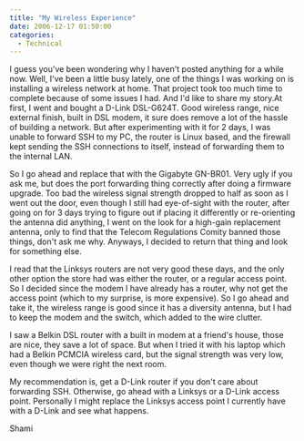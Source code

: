 ```yaml
---
title: "My Wireless Experience"
date: 2006-12-17 01:50:00
categories:
  - Technical
---
```


I guess you've been wondering why I haven't posted anything for a while now. Well, I've been a little busy lately, one of the things I was working on is installing a wireless network at home. That project took too much time to complete because of some issues I had. And I'd like to share my story.At first, I went and bought a D-Link DSL-G624T. Good wireless range, nice external finish, built in DSL modem, it sure does remove a lot of the hassle of building a network. But after experimenting with it for 2 days, I was unable to forward SSH to my PC, the router is Linux based, and the firewall kept sending the SSH connections to itself, instead of forwarding them to the internal LAN.<!--more-->

So I go ahead and replace that with the Gigabyte GN-BR01. Very ugly if you ask me, but does the port forwarding thing correctly after doing a firmware upgrade. Too bad the wireless signal strength dropped to half as soon as I went out the door, even though I still had eye-of-sight with the router, after going on for 3 days trying to figure out if placing it differently or re-orienting the antenna did anything, I went on the look for a high-gain replacement antenna, only to find that the Telecom Regulations Comity banned those things, don't ask me why. Anyways, I decided to return that thing and look for something else.

I read that the Linksys routers are not very good these days, and the only other option the store had was either the router, or a regular access point. So I decided since the modem I have already has a router, why not get the access point (which to my surprise, is more expensive). So I go ahead and take it, the wireless range is good since it has a diversity antenna, but I had to keep the modem and the switch, which added to the wire clutter.

I saw a Belkin DSL router with a built in modem at a friend's house, those are nice, they save a lot of space. But when I tried it with his laptop which had a Belkin PCMCIA wireless card, but the signal strength was very low, even though we were right the next room.

My recommendation is, get a D-Link router if you don't care about forwarding SSH. Otherwise, go ahead with a Linksys or a D-Link access point. Personally I might replace the Linksys access point I currently have with a D-Link and see what happens.

Shami